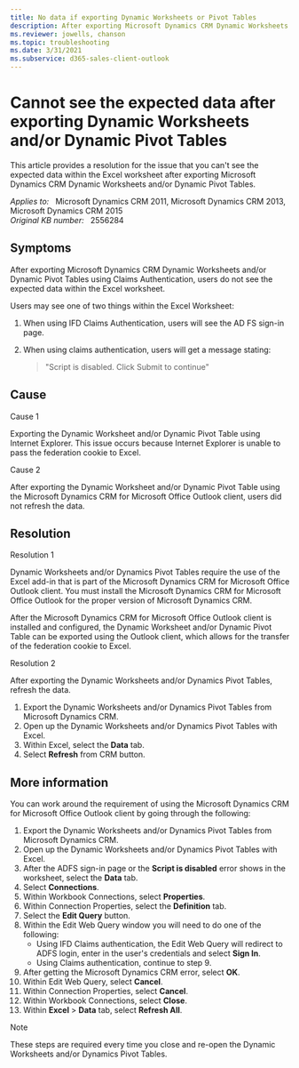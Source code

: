 ```yaml
---
title: No data if exporting Dynamic Worksheets or Pivot Tables
description: After exporting Microsoft Dynamics CRM Dynamic Worksheets and/or Dynamic Pivot Tables using Claims Authentication, users do not see the expected data within the Excel worksheet.
ms.reviewer: jowells, chanson
ms.topic: troubleshooting
ms.date: 3/31/2021
ms.subservice: d365-sales-client-outlook
---
```

# Cannot see the expected data after exporting Dynamic Worksheets and/or Dynamic Pivot Tables

This article provides a resolution for the issue that you can't see the expected data within the Excel worksheet after exporting Microsoft Dynamics CRM Dynamic Worksheets and/or Dynamic Pivot Tables.

_Applies to:_ &nbsp; Microsoft Dynamics CRM 2011, Microsoft Dynamics CRM 2013, Microsoft Dynamics CRM 2015  
_Original KB number:_ &nbsp; 2556284

## Symptoms

After exporting Microsoft Dynamics CRM Dynamic Worksheets and/or Dynamic Pivot Tables using Claims Authentication, users do not see the expected data within the Excel worksheet.

Users may see one of two things within the Excel Worksheet:

1. When using IFD Claims Authentication, users will see the AD FS sign-in page.
2. When using claims authentication, users will get a message stating:

   > "Script is disabled. Click Submit to continue"

## Cause

Cause 1

Exporting the Dynamic Worksheet and/or Dynamic Pivot Table using Internet Explorer. This issue occurs because Internet Explorer is unable to pass the federation cookie to Excel.

Cause 2

After exporting the Dynamic Worksheet and/or Dynamic Pivot Table using the Microsoft Dynamics CRM for Microsoft Office Outlook client, users did not refresh the data.

## Resolution

Resolution 1

Dynamic Worksheets and/or Dynamics Pivot Tables require the use of the Excel add-in that is part of the Microsoft Dynamics CRM for Microsoft Office Outlook client. You must install the Microsoft Dynamics CRM for Microsoft Office Outlook for the proper version of Microsoft Dynamics CRM.

After the Microsoft Dynamics CRM for Microsoft Office Outlook client is installed and configured, the Dynamic Worksheet and/or Dynamic Pivot Table can be exported using the Outlook client, which allows for the transfer of the federation cookie to Excel.

Resolution 2

After exporting the Dynamic Worksheets and/or Dynamics Pivot Tables, refresh the data.

1. Export the Dynamic Worksheets and/or Dynamics Pivot Tables from Microsoft Dynamics CRM.  
2. Open up the Dynamic Worksheets and/or Dynamics Pivot Tables with Excel.  
3. Within Excel, select the **Data** tab.  
4. Select **Refresh** from CRM button.

## More information

You can work around the requirement of using the Microsoft Dynamics CRM for Microsoft Office Outlook client by going through the following:

1. Export the Dynamic Worksheets and/or Dynamics Pivot Tables from Microsoft Dynamics CRM.
2. Open up the Dynamic Worksheets and/or Dynamics Pivot Tables with Excel.
3. After the ADFS sign-in page or the **Script is disabled** error shows in the worksheet, select the **Data** tab.
4. Select **Connections**.
5. Within Workbook Connections, select **Properties**.
6. Within Connection Properties, select the **Definition** tab.
7. Select the **Edit Query** button.
8. Within the Edit Web Query window you will need to do one of the following:
   - Using IFD Claims authentication, the Edit Web Query will redirect to ADFS login, enter in the user's credentials and select **Sign In**.
   - Using Claims authentication, continue to step 9.
9. After getting the Microsoft Dynamics CRM error, select **OK**.
10. Within Edit Web Query, select **Cancel**.
11. Within Connection Properties, select **Cancel**.
12. Within Workbook Connections, select **Close**.
13. Within **Excel** > **Data** tab, select **Refresh All**.

> [!NOTE]
> These steps are required every time you close and re-open the Dynamic Worksheets and/or Dynamics Pivot Tables.
